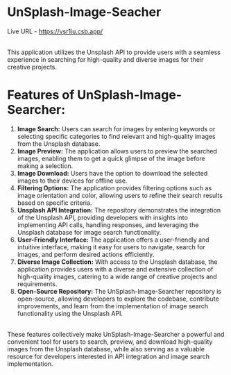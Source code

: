 # UnSplash-Image-Seacher
Live URL -  https://vsr1iu.csb.app/

<br> 
This application utilizes the Unsplash API to provide users with a seamless experience in searching for high-quality and diverse images for their creative projects.

# Features of UnSplash-Image-Searcher:
1. **Image Search:** Users can search for images by entering keywords or selecting specific categories to find relevant and high-quality images from the Unsplash database.
2. **Image Preview:** The application allows users to preview the searched images, enabling them to get a quick glimpse of the image before making a selection.
3. **Image Download:** Users have the option to download the selected images to their devices for offline use.
4. **Filtering Options:** The application provides filtering options such as image orientation and color, allowing users to refine their search results based on specific criteria.
5. **Unsplash API Integration:** The repository demonstrates the integration of the Unsplash API, providing developers with insights into implementing API calls, handling responses, and leveraging the Unsplash database for image search functionality.
6. **User-Friendly Interface:** The application offers a user-friendly and intuitive interface, making it easy for users to navigate, search for images, and perform desired actions efficiently.
7. **Diverse Image Collection:** With access to the Unsplash database, the application provides users with a diverse and extensive collection of high-quality images, catering to a wide range of creative projects and requirements.
8. **Open-Source Repository:** The UnSplash-Image-Searcher repository is open-source, allowing developers to explore the codebase, contribute improvements, and learn from the implementation of image search functionality using the Unsplash API.

<br> These features collectively make UnSplash-Image-Searcher a powerful and convenient tool for users to search, preview, and download high-quality images from the Unsplash database, while also serving as a valuable resource for developers interested in API integration and image search implementation.
